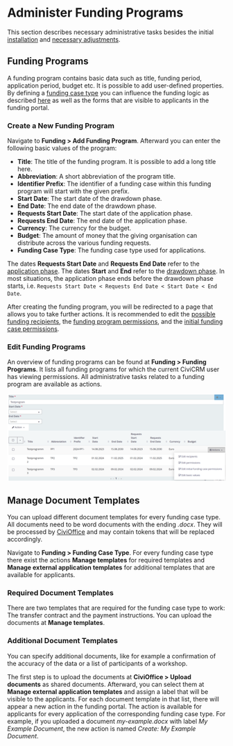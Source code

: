# Administer Funding Programs

This section describes necessary administrative tasks besides the initial [installation](../administration/installation.md) and [necessary adjustments](../administration/necessary-adjustments.md).

## Funding Programs

A funding program contains basic data such as title, funding period, application period, budget etc. It is possible to add user-defined properties. By defining a [funding case type](../administration/necessary-adjustments.md) you can influence the funding logic as described [here](../application-states.md) as well as the forms that are visible to applicants in the funding portal.

### Create a New Funding Program

Navigate to **Funding > Add Funding Program**. Afterward you can enter the following basic values of the program:

* **Title**: The title of the funding program. It is possible to add a long title here.
* **Abbreviation**: A short abbreviation of the program title.
* **Identifier Prefix**: The identifier of a funding case within this funding program will start with the given prefix.
* **Start Date**: The start date of the drawdown phase.
* **End Date**: The end date of the drawdown phase.
* **Requests Start Date**: The start date of the application phase.
* **Requests End Date**: The end date of the application phase.
* **Currency**: The currency for the budget.
* **Budget**: The amount of money that the giving organisation can distribute across the various funding requests.
* **Funding Case Type**: The funding case type used for applications.

The dates **Requests Start Date** and **Requests End Date** refer to the [application phase](../usage/usage.md#phases-of-a-funding-case). The dates **Start** and **End** refer to the [drawdown phase](../usage/usage.md#phases-of-a-funding-case). In most situations, the application phase ends before the drawdown phase starts, i.e. `Requests Start Date < Requests End Date < Start Date < End Date`.

After creating the funding program, you will be redirected to a page that allows you to take further actions. It is recommended to edit the [possible funding recipients](../administration/user-permissions.md#edit-recipients), the [funding program permissions](../administration/user-permissions.md#edit-permissions), and the
[initial funding case permissions](../administration/user-permissions.md#initial-funding-case-permissions).

### Edit Funding Programs

An overview of funding programs can be found at **Funding > Funding Programs**. It lists all funding programs for which the current CiviCRM user has viewing permissions. All administrative tasks related to a funding program are available as actions.

![](../img/funding_program_list.png)

## Manage Document Templates

You can upload different document templates for every funding case type. All documents need to be word documents with the ending _.docx_. They will be processed by [CiviOffice](https://docs.civicrm.org/civioffice/) and may contain tokens that will be replaced accordingly.

Navigate to **Funding > Funding Case Type**. For every funding case type there exist the actions **Manage templates** for required templates and **Manage external application templates** for additional templates that are available for applicants.

### Required Document Templates

There are two templates that are required for the funding case type to work: The transfer contract and the payment instructions. You can upload the documents at **Manage templates**.

### Additional Document Templates

You can specify additional documents, like for example a confirmation of the accuracy of the data or a list of participants of a workshop.

The first step is to upload the documents at **CiviOffice > Upload documents** as shared documents. Afterward, you can select them at **Manage external application templates** and assign a label that will be visible to the applicants. For each document template in that list, there will appear a new action in the funding portal. The action is available for applicants for every application of the corresponding funding case type. For example, if you uploaded a document  _my-example.docx_ with label _My Example Document_, the new action is named _Create: My Example Document_.
